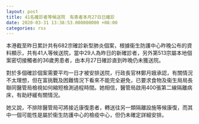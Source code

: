 ```yaml
---
layout: post
title: 41名確診者等候送院　有患者本月27日已確診
date: 2020-03-31 13:38:53.000000000 +08:00
categories: rss
---
```


本港截至昨日累計共有682宗確診新型肺炎個案，根據衞生防護中心昨晚公布的資料顯示，共有41人等候送院，當中29人為昨日的新確診者，另外第513宗屬本地個案密切接觸者的36歲男患者，由本月27日確診直到昨晚仍未獲送院。

對於多個確診個案需要平均一日才被安排送院，行政長官林鄭月娥承認，有關情況不太理想，但在富挑戰及困難情況下看來不能完全避免，已要求食物及衞生局局長聯同醫管局檢視如何縮短檢測過程時間。她相信，醫管局啟用400張第二線隔離病床，有助紓緩有關情況。

她又說，不排除醫管局可將接近康復患者，轉送往另一類隔離設施等候康復，而其中一個可能性是屬於衞生防護中心的檢疫中心，但仍未確定詳細安排。
